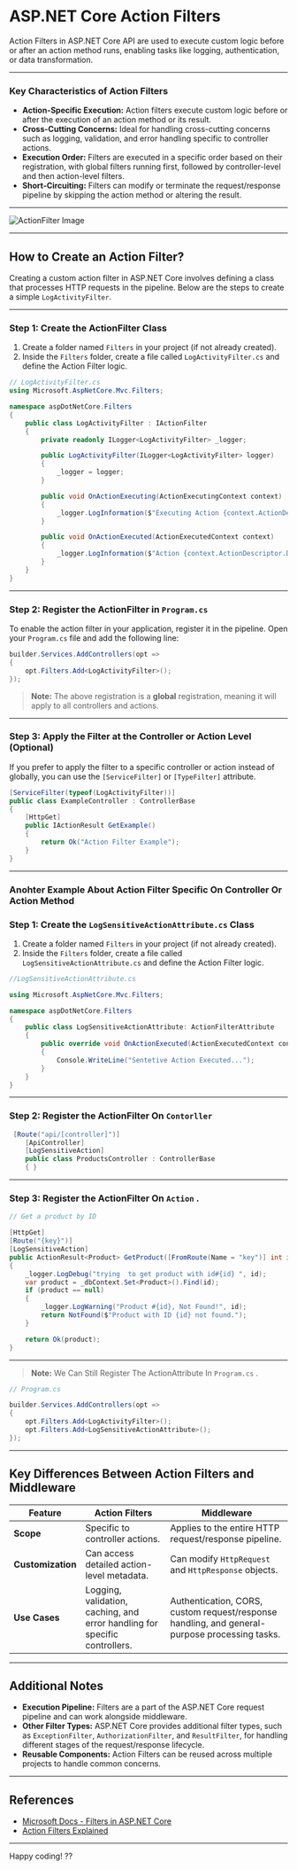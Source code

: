 # ASP.NET Core Action Filters

Action Filters in ASP.NET Core API are used to execute custom logic before or after an action method runs, enabling tasks like logging, authentication, or data transformation.

---

### Key Characteristics of Action Filters

- **Action-Specific Execution:** Action filters execute custom logic before or after the execution of an action method or its result.
- **Cross-Cutting Concerns:** Ideal for handling cross-cutting concerns such as logging, validation, and error handling specific to controller actions.
- **Execution Order:** Filters are executed in a specific order based on their registration, with global filters running first, followed by controller-level and then action-level filters.
- **Short-Circuiting:** Filters can modify or terminate the request/response pipeline by skipping the action method or altering the result.

---

![ActionFilter Image](https://umbracare.net/media/jirailjj/asp-net-core-filters-pipeline.jpg?rmode=pad&width=1200&height=630&bgcolor=fff&v=1da493c363b43d0)

---

## How to Create an Action Filter?

Creating a custom action filter in ASP.NET Core involves defining a class that processes HTTP requests in the pipeline. Below are the steps to create a simple `LogActivityFilter`.

---

### Step 1: Create the ActionFilter Class

1. Create a folder named `Filters` in your project (if not already created).
2. Inside the `Filters` folder, create a file called `LogActivityFilter.cs` and define the Action Filter logic.

```csharp
// LogActivityFilter.cs
using Microsoft.AspNetCore.Mvc.Filters;

namespace aspDotNetCore.Filters
{
    public class LogActivityFilter : IActionFilter
    {
        private readonly ILogger<LogActivityFilter> _logger;

        public LogActivityFilter(ILogger<LogActivityFilter> logger)
        {
            _logger = logger;
        }

        public void OnActionExecuting(ActionExecutingContext context)
        {
            _logger.LogInformation($"Executing Action {context.ActionDescriptor.DisplayName} on Controller {context.Controller}, With Args {context.ActionArguments}");
        }

        public void OnActionExecuted(ActionExecutedContext context)
        {
            _logger.LogInformation($"Action {context.ActionDescriptor.DisplayName} Finished on Controller {context.Controller}");
        }
    }
}
```

---

### Step 2: Register the ActionFilter in `Program.cs`

To enable the action filter in your application, register it in the pipeline. Open your `Program.cs` file and add the following line:

```csharp
builder.Services.AddControllers(opt =>
{
    opt.Filters.Add<LogActivityFilter>();
});
```

> **Note:** The above registration is a **global** registration, meaning it will apply to all controllers and actions.

---

### Step 3: Apply the Filter at the Controller or Action Level (Optional)

If you prefer to apply the filter to a specific controller or action instead of globally, you can use the `[ServiceFilter]` or `[TypeFilter]` attribute.

```csharp
[ServiceFilter(typeof(LogActivityFilter))]
public class ExampleController : ControllerBase
{
    [HttpGet]
    public IActionResult GetExample()
    {
        return Ok("Action Filter Example");
    }
}
```

---

### Anohter Example About Action Filter Specific On Controller Or Action Method

### Step 1: Create the `LogSensitiveActionAttribute.cs` Class

1. Create a folder named `Filters` in your project (if not already created).
2. Inside the `Filters` folder, create a file called `LogSensitiveActionAttribute.cs` and define the Action Filter logic.

```csharp
//LogSensitiveActionAttribute.cs

using Microsoft.AspNetCore.Mvc.Filters;

namespace aspDotNetCore.Filters
{
    public class LogSensitiveActionAttribute: ActionFilterAttribute
    {
        public override void OnActionExecuted(ActionExecutedContext context)
        {
            Console.WriteLine("Sentetive Action Executed...");
        }
    }
}

```
---

### Step 2: Register the ActionFilter On `Contorller`

```csharp
 [Route("api/[controller]")]
    [ApiController]
    [LogSensitiveAction]
    public class ProductsController : ControllerBase
    { }
```
---

### Step 3: Register the ActionFilter On `Action` .

```csharp
// Get a product by ID

[HttpGet]
[Route("{key}")]
[LogSensitiveAction]
public ActionResult<Product> GetProduct([FromRoute(Name = "key")] int id)
{
    _logger.LogDebug("trying  to get product with id#{id} ", id);
    var product = _dbContext.Set<Product>().Find(id);
    if (product == null)
    {
        _logger.LogWarning("Product #{id}, Not Found!", id);
        return NotFound($"Product with ID {id} not found.");
    }

    return Ok(product);
}
```
---

> **Note:** We Can Still Register The ActionAttribute In `Program.cs` .

```csharp
// Program.cs 

builder.Services.AddControllers(opt =>
{
    opt.Filters.Add<LogActivityFilter>();
    opt.Filters.Add<LogSensitiveActionAttribute>();
});
```




---

## Key Differences Between Action Filters and Middleware

| Feature                    | Action Filters                                                                 | Middleware                                                                                     |
|----------------------------|--------------------------------------------------------------------------------|------------------------------------------------------------------------------------------------|
| **Scope**                  | Specific to controller actions.                                                | Applies to the entire HTTP request/response pipeline.                                         |
| **Customization**          | Can access detailed action-level metadata.                                     | Can modify `HttpRequest` and `HttpResponse` objects.                                          |
| **Use Cases**              | Logging, validation, caching, and error handling for specific controllers.     | Authentication, CORS, custom request/response handling, and general-purpose processing tasks. |

---

## Additional Notes

- **Execution Pipeline:** Filters are a part of the ASP.NET Core request pipeline and can work alongside middleware.
- **Other Filter Types:** ASP.NET Core provides additional filter types, such as `ExceptionFilter`, `AuthorizationFilter`, and `ResultFilter`, for handling different stages of the request/response lifecycle.
- **Reusable Components:** Action Filters can be reused across multiple projects to handle common concerns.

---

## References

- [Microsoft Docs - Filters in ASP.NET Core](https://learn.microsoft.com/en-us/aspnet/core/mvc/controllers/filters)
- [Action Filters Explained](https://www.tutorialsteacher.com/core/action-filters-in-aspnet-core)

---

Happy coding! ??

